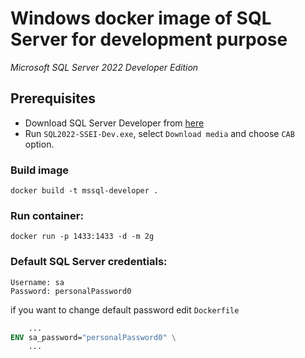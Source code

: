 # Windows docker image of SQL Server for development purpose

_Microsoft SQL Server 2022 Developer Edition_
## Prerequisites

- Download SQL Server Developer from [here](https://www.microsoft.com/en-us/sql-server/sql-server-downloads)
- Run `SQL2022-SSEI-Dev.exe`, select `Download media` and choose `CAB` option.

### Build image

`docker build -t mssql-developer .`

### Run container:

`docker run -p 1433:1433 -d -m 2g`

### Default SQL Server credentials:

```
Username: sa
Password: personalPassword0
```

if you want to change default password edit `Dockerfile`

```dockerfile
    ...
ENV sa_password="personalPassword0" \
    ...
```
